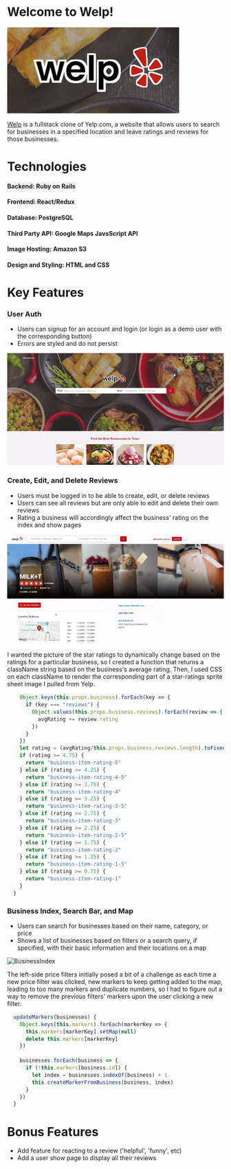 # Welcome to Welp!

![Logo](app/assets/images/readmelogo.png)

[Welp](https://welp0.herokuapp.com/#/) is a fullstack clone of Yelp.com, a website that allows users to search for businesses in a specified location and leave ratings and reviews for those businesses.  


# Technologies
#### Backend: Ruby on Rails
#### Frontend: React/Redux
#### Database: PostgreSQL
#### Third Party API: Google Maps JavsScript API
#### Image Hosting: Amazon S3
#### Design and Styling: HTML and CSS  


# Key Features

### User Auth
- Users can signup for an account and login (or login as a demo user with the corresponding button)
- Errors are styled and do not persist

![UserAuth](app/assets/images/userauth_gif.gif)  


### Create, Edit, and Delete Reviews
- Users must be logged in to be able to create, edit, or delete reviews
- Users can see all reviews but are only able to edit and delete their own reviews
- Rating a business will accordingly affect the business' rating on the index and show pages

![Reviews](app/assets/images/crud_gif.gif)

I wanted the picture of the star ratings to dynamically change based on the ratings for a particular business, so I created a function that returns a className string based on the business's average rating.  Then, I used CSS on each className to render the corresponding part of a star-ratings sprite sheet image I pulled from Yelp.
```js
    Object.keys(this.props.business).forEach(key => {
      if (key === "reviews") {
        Object.values(this.props.business.reviews).forEach(review => {
          avgRating += review.rating
        })
      }
    })
    let rating = (avgRating/this.props.business.reviews.length).toFixed(2)
    if (rating >= 4.75) {
      return "business-item-rating-5"
    } else if (rating >= 4.25) {
      return "business-item-rating-4-5"
    } else if (rating >= 3.75) {
      return "business-item-rating-4"
    } else if (rating >= 3.25) {
      return "business-item-rating-3-5"
    } else if (rating >= 2.75) {
      return "business-item-rating-3"
    } else if (rating >= 2.25) {
      return "business-item-rating-2-5"
    } else if (rating >= 1.75) {
      return "business-item-rating-2"
    } else if (rating >= 1.25) {
      return "business-item-rating-1-5"
    } else if (rating >= 0.75) {
      return "business-item-rating-1"
    } 
  }
 ```  


### Business Index, Search Bar, and Map
- Users can search for businesses based on their name, category, or price
- Shows a list of businesses based on filters or a search query, if specified, with their basic information and their locations on a map

![BusinessIndex](app/assets/images/busindex_gif.gif)

The left-side price filters initially posed a bit of a challenge as each time a new price filter was clicked, new markers to keep getting added to the map, leading to too many  markers and duplicate numbers, so I had to figure out a way to remove the previous filters' markers upon the user clicking a new filter.
```js
  updateMarkers(businesses) {
    Object.keys(this.markers).forEach(markerKey => {
      this.markers[markerKey].setMap(null)
      delete this.markers[markerKey]
    })
    
    businesses.forEach(business => {
      if (!this.markers[business.id]) {
        let index = businesses.indexOf(business) + 1
        this.createMarkerFromBusiness(business, index)
      }
    })
  }
 ```  


# Bonus Features
- Add feature for reacting to a review ('helpful', 'funny', etc)
- Add a user show page to display all their reviews
